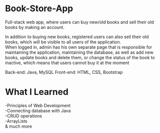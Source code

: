 # Book-Store-App
Full-stack web app, where users can buy new/old books and sell their old books by making an account. <br>

In addition to buying new books, registered users can also sell their 
old books, which will be visible to all users of the application. 
<br>
When 
logged in, admin has his own separate page that is 
responsible for maintaining the application, maintaining the
database, as well as add new books, update books and delete them, or change the status of the book to inactive, which means that users cannot buy it at the moment

Back-end: Java, MySQL
Front-end: HTML, CSS, Bootstrap


# What I Learned 
-Principles of Web Development <br>
-Connecting database with Java <br>
-CRUD operations <br>
-ArrayLists <br>
& much more

